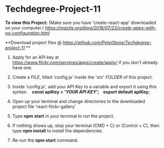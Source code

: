 # Techdegree-Project-11


**To view this Project:**
(Make sure you have 'create-react-app' downloaded on your computer.)
*https://reactjs.org/blog/2016/07/22/create-apps-with-no-configuration.html*

**Download project files @ *https://github.com/PetejStone/Techdegree-project-11* **

1) Apply for an API key at https://www.flickr.com/services/apps/create/apply/ if you don't already have one.

2) Create a *FILE*, titled 'config.js' inside the 'src' *FOLDER* of this project.

3) Inside 'config.js', add your API Key to a variable and export it using this syntax: 
    **const apiKey = '*YOUR API KEY*';
    export default apiKey;**
    
4) Open up your terminal and change directories to the downloaded project file 'react-flickr-gallery'

5) Type **npm start** in your terminal to run the project.
    
6) If nothing shows up, stop your terminal (CMD + C) or (Control + C), then type **npm install** to install the 
    dependencies.  
    
7) Re-run the **npm start** command.
  
    
